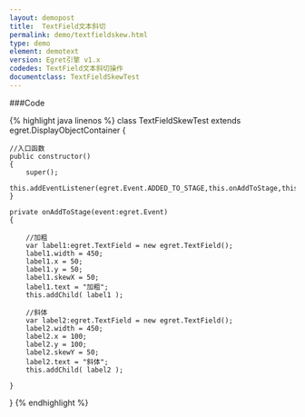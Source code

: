 ```yaml
---
layout: demopost
title:  TextField文本斜切
permalink: demo/textfieldskew.html
type: demo
element: demotext
version: Egret引擎 v1.x
codedes: TextField文本斜切操作
documentclass: TextFieldSkewTest
---
```


###Code

{% highlight java linenos %}
class TextFieldSkewTest extends egret.DisplayObjectContainer
{

    //入口函数
    public constructor()
    {
        super();
        this.addEventListener(egret.Event.ADDED_TO_STAGE,this.onAddToStage,this);
    }

    private onAddToStage(event:egret.Event)
    {

        //加粗
        var label1:egret.TextField = new egret.TextField();
        label1.width = 450;
        label1.x = 50;
        label1.y = 50;
        label1.skewX = 50;
        label1.text = "加粗";
        this.addChild( label1 );

        //斜体
        var label2:egret.TextField = new egret.TextField();
        label2.width = 450;
        label2.x = 100;
        label2.y = 100;
        label2.skewY = 50;
        label2.text = "斜体";
        this.addChild( label2 );

    }

}
{% endhighlight %}